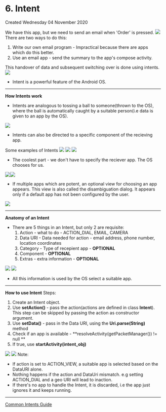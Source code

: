# 6. Intent
Created Wednesday 04 November 2020

We have this app, but we need to send an email when 'Order' is pressed.
![](./6._Intent/pasted_image.png)
There are two ways to do this:

1. Write our own email program - Impractical because there are apps which do this better.
2. Use an email app - send the summary to the app's compose activity.

This handover of data and subsequent switching over is done using intents.
![](./6._Intent/pasted_image001.png)

* Intent is a powerful feature of the Android OS.


*****

**How Intents work**

* Intents are analogous to tossing a ball to someone(thrown to the OS), where the ball is automatically caught by a suitable person(i.e data is given to an app by the OS). 

![](./6._Intent/pasted_image002.png)

* Intents can also be directed to a specific component of the recieving app.

Some examples of Intents
![](./6._Intent/pasted_image003.png)		![](./6._Intent/pasted_image004.png)		![](./6._Intent/pasted_image005.png)

* The coolest part - we don't have to specify the reciever app. The OS chooses for us.

![](./6._Intent/pasted_image006.png)![](./6._Intent/pasted_image007.png)

* If multiple apps which are potent, an optional view for choosing an app appears. This view is also called the disambiguation dialog. It appears only if a default app has not been configured by the user.

![](./6._Intent/pasted_image008.png)

*****

**Anatomy of an Intent**

* There are 5 things in an Intent, but only 2 are requisite:
	1. Action - what to do - ACTION_DIAL, EMAIL, CAMERA
	2. Data URI - Data needed for action - email address, phone number, location coordinates
	3. Category - Type of recepient app - __OPTIONAL__
	4. Component - __OPTIONAL__
	5. Extras - extra information - __OPTIONAL__

![](./6._Intent/pasted_image009.png)		![](./6._Intent/pasted_image010.png)

* All this information is used by the OS select a suitable app.


*****

**How to use Intent**
Steps:

1. Create an Intent object.
2. Use **setAction()** - pass the action(actions are defined in class **Intent**). This step can be skipped by passing the action as constructor argument.
3. Use **setData()** - pass in the Data URI, using the **Uri.parse(String)** method
4. Check if an app is available - **resolveActivity(getPacketManager()) != null **
5. If true, use **startActivity(intent_obj)**

![](./6._Intent/pasted_image011.png)
![](./6._Intent/pasted_image012.png)
Note: 

* If action is set to ACTION_VIEW, a suitable app is selected based on the DataURI alone.
* Nothing happens if the action and DataUri mismatch. e.g setting ACTION_DIAL and a geo URI will lead to inaction.
* If there's no app to handle the Intent, it is discarded, i.e the app just ignores it and keeps running.


*****

[Common Intents Guide](http://developer.android.com/guide/components/intents-common.html?utm_source=udacity&utm_medium=course&utm_campaign=android_basics)

